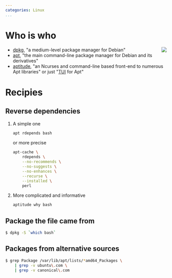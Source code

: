 ```yaml
---
categories: Linux
...
```


# Who is who

<img src="https://www.debian.org/Pics/openlogo-50.png" style="float: right; margin-left: 0.5em">

- [dpkg](https://wiki.debian.org/dpkg), "a medium-level package manager for Debian"
- [apt](https://wiki.debian.org/Apt), "the main command-line package manager for Debian and its derivatives"
- [aptitude](https://wiki.debian.org/Aptitude), "an Ncurses and command-line based front-end to numerous Apt libraries" or just "[TUI](https://en.wikipedia.org/wiki/Text-based_user_interface) for Apt"

# Recipies

## Reverse dependencies

1. A simple one

    ```bash
    apt rdepends bash
    ```

    or more precise

    ```bash
    apt-cache \
        rdepends \
        --no-recommends \
        --no-suggests \
        --no-enhances \
        --recurse \
        --installed \
        perl
    ```

2. More complicated and informative

    ```bash
    aptitude why bash
    ```

## Package the file came from

```bash
$ dpkg -S `which bash`
```

## Packages from alternative sources

```bash
$ grep Package /var/lib/apt/lists/*amd64_Packages \
    | grep -v ubuntu\.com \
    | grep -v canonical\.com
```